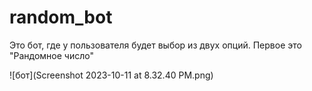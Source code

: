 # random_bot
Это бот, где у пользователя будет выбор из двух опций. Первое это "Рандомное число"

![бот](Screenshot 2023-10-11 at 8.32.40 PM.png)
